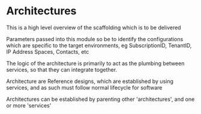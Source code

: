 # Architectures

This is a high level overview of the scaffolding which is to be delivered

Parameters passed into this module so be to identify the configurations which are specific to the target environments, eg SubscriptionID, TenantID, IP Address Spaces, Contacts, etc

The logic of the architecture is primarily to act as the plumbing between services, so that they can integrate together. 

Architecture are Reference designs, which are established by using services, and as such must follow normal lifecycle for software

Architectures can be established by parenting other 'architectures', and one or more 'services'